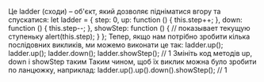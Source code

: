 Це ladder (сходи) – об'єкт, який дозволяє підніматися вгору та спускатися:
let ladder = {
step: 0,
up: function () {
this.step++;
},
down: function () {
this.step--;
},
showStep: function () { // показывает текущую ступеньку
alert(this.step);
}
};
Тепер, якщо нам потрібно зробити кілька послідовних викликів, ми можемо виконати це так:
ladder.up();
ladder.up();
ladder.down();
ladder.showStep(); // 1
Змініть код методів up, down і showStep таким Таким чином, щоб їх виклик можна було зробити по ланцюжку, наприклад:
ladder.up().up().down().showStep(); // 1
